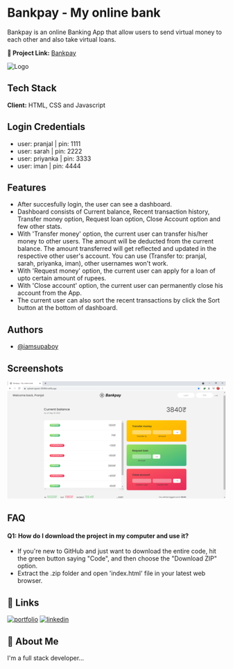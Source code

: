 
# Bankpay - My online bank

Bankpay is an online Banking App that allow users to send virtual money to each other and also take virtual loans.

**🔗 Project Link:** [Bankpay](https://upbeat-agnesi-2858fd.netlify.app/)

![Logo](https://upbeat-agnesi-2858fd.netlify.app/logo2.png)

    
## Tech Stack

**Client:** HTML, CSS and Javascript

  
## Login Credentials

-  user: pranjal |  pin: 1111
-  user: sarah |  pin:  2222
-  user: priyanka |  pin: 3333
-  user: iman |  pin:  4444

  
## Features

- After succesfully login, the user can see a dashboard.
- Dashboard consists of Current balance, Recent transaction history, Transfer money option, Request loan option, Close Account option and few other stats.
- With 'Transfer money' option, the current user can transfer his/her money to other users. The amount will be deducted from the current balance. The amount transferred will get reflected and updated in the respective other user's account. You can use (Transfer to: pranjal, sarah, priyanka, iman), other usernames won't work.
- With 'Request money' option, the current user can apply for a loan of upto certain amount of rupees.
- With 'Close account' option, the current user can permanently close his account from the App.
- The current user can also sort the recent transactions by click the Sort button at the bottom of dashboard.

  
## Authors

- [@iamsupaboy](https://www.github.com/iamsupaboy)

  
## Screenshots

![App Screenshot](https://raw.githubusercontent.com/supaboy/bankpay-app/main/Screenshot%20(305).png)

  
## FAQ

#### Q1: How do I download the project in my computer and use it?

- If you're new to GitHub and just want to download the entire code, hit the green button saying "Code", and then choose the "Download ZIP" option.
- Extract the .zip folder and open 'index.html' file in your latest web browser.
## 🔗 Links
[![portfolio](https://img.shields.io/badge/my_portfolio-000?style=for-the-badge&logo=ko-fi&logoColor=white)](https://katherinempeterson.com/)
[![linkedin](https://img.shields.io/badge/linkedin-0A66C2?style=for-the-badge&logo=linkedin&logoColor=white)](https://www.linkedin.com/in/pranjal-mankar-76058216a/)


  
## 🚀 About Me
I'm a full stack developer...

  
